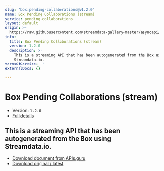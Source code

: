 ```yaml
---
slug: 'box:pending-collaborations@v1.2.0'
name: Box Pending Collaborations (stream)
service: pending-collaborations
layout: default
origin: >-
  https://raw.githubusercontent.com/streamdata-gallery-master/asyncapi/master/_listings/box/box-pending-collaborations-stream-async.md
info:
  title: Box Pending Collaborations (stream)
  version: 1.2.0
  description: >-
    This is a streaming API that has been autogenerated from the Box using
    Streamdata.io.
termsOfService: ''
externalDocs: {}

---
```

# Box Pending Collaborations (stream)

* Version: `1.2.0`
* [Full details](../html/box:pending-collaborations@v1.2.0.html)




## This is a streaming API that has been autogenerated from the Box using Streamdata.io.



* [Download document from APIs.guru](https://raw.githubusercontent.com/APIs-guru/asyncapi-directory/master/docs/APIs/box%3Apending-collaborations%40v1.2.0.yaml)
* [Download original / latest](https://raw.githubusercontent.com/streamdata-gallery-master/asyncapi/master/_listings/box/box-pending-collaborations-stream-async.md)

<script type="application/ld+json">
{
  "@context": "http://schema.org/",
  "@type": "WebAPI",
  "description": "This is a streaming API that has been autogenerated from the Box using Streamdata.io.",
  "documentation": "",

  "name": "Box Pending Collaborations (stream)"
}
</script>
